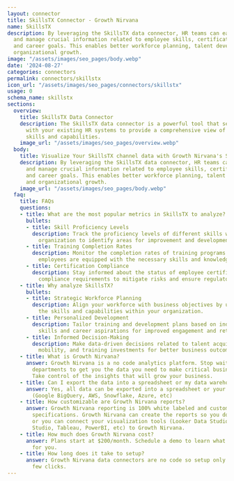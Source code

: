 ```yaml
---
layout: connector
title: SkillsTX Connector - Growth Nirvana
name: SkillsTX
description: By leveraging the SkillsTX data connector, HR teams can easily access
  and manage crucial information related to employee skills, certifications, training,
  and career goals. This enables better workforce planning, talent development, and
  organizational growth.
image: "/assets/images/seo_pages/body.webp"
date: '2024-08-27'
categories: connectors
permalink: connectors/skillstx
icon_url: "/assets/images/seo_pages/connectors/skillstx"
usage: 0
schema_name: skillstx
sections:
  overview:
    title: SkillsTX Data Connector
    description: The SkillsTX data connector is a powerful tool that seamlessly integrates
      with your existing HR systems to provide a comprehensive view of your employees'
      skills and capabilities.
    image_url: "/assets/images/seo_pages/overview.webp"
  body:
    title: Visualize Your SkillsTX channel data with Growth Nirvana's SkillsTX Connector
    description: By leveraging the SkillsTX data connector, HR teams can easily access
      and manage crucial information related to employee skills, certifications, training,
      and career goals. This enables better workforce planning, talent development,
      and organizational growth.
    image_url: "/assets/images/seo_pages/body.webp"
  faq:
    title: FAQs
    questions:
    - title: What are the most popular metrics in SkillsTX to analyze?
      bullets:
      - title: Skill Proficiency Levels
        description: Track the proficiency levels of different skills within your
          organization to identify areas for improvement and development.
      - title: Training Completion Rates
        description: Monitor the completion rates of training programs to ensure that
          employees are equipped with the necessary skills and knowledge.
      - title: Certification Compliance
        description: Stay informed about the status of employee certifications and
          compliance requirements to mitigate risks and ensure regulatory adherence.
    - title: Why analyze SkillsTX?
      bullets:
      - title: Strategic Workforce Planning
        description: Align your workforce with business objectives by understanding
          the skills and capabilities within your organization.
      - title: Personalized Development
        description: Tailor training and development plans based on individual employee
          skills and career aspirations for improved engagement and retention.
      - title: Informed Decision-Making
        description: Make data-driven decisions related to talent acquisition, internal
          mobility, and training investments for better business outcomes.
    - title: What is Growth Nirvana?
      answer: Growth Nirvana is a no code analytics platform. Stop waiting for other
        departments to get you the data you need to make critical business decisions.
        Take control of the insights that will grow your business.
    - title: Can I export the data into a spreadsheet or my data warehouse?
      answer: Yes, all data can be exported into a spreadsheet or your data warehouse
        (Google BigQuery, AWS, Snowflake, Azure, etc)
    - title: How customizable are Growth Nirvana reports?
      answer: Growth Nirvana reporting is 100% white labeled and customized to your
        specifications. Growth Nirvana can create the reports so you don’t have to
        or you can connect your visualization tools (Looker Data Studio/Google Data
        Studio, Tableau, PowerBI, etc) to Growth Nirvana.
    - title: How much does Growth Nirvana cost?
      answer: Plans start at $200/month. Schedule a demo to learn what plan is best
        for you.
    - title: How long does it take to setup?
      answer: Growth Nirvana data connectors are no code so setup only requires a
        few clicks.
---
```

